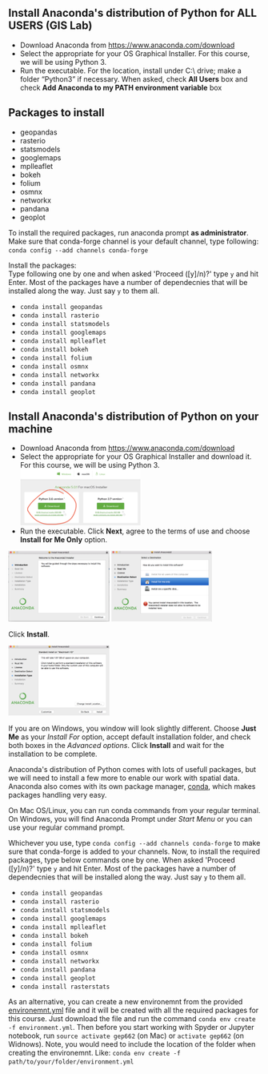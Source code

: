 ## Install Anaconda's distribution of Python for **ALL USERS** (GIS Lab)
* Download Anaconda from https://www.anaconda.com/download
* Select the appropriate for your OS Graphical Installer. For this course, we will be using Python 3.
* Run the executable. For the location, install under C:\ drive; make a folder “Python3” if necessary.
  When asked, check **All Users** box and check **Add Anaconda to my PATH environment variable** box

## Packages to install
* geopandas
* rasterio
* statsmodels
* googlemaps
* mplleaflet
* bokeh
* folium
* osmnx
* networkx
* pandana 
* geoplot

To install the required packages, run anaconda prompt **as administrator**.
Make sure that conda-forge channel is your default channel, type following:  
`conda config --add channels conda-forge`

Install the packages:    
Type following one by one and when asked 'Proceed ([y]/n)?' type `y` and hit Enter. Most of the packages have a number of dependecnies that will be installed along the way. Just say `y` to them all.
* `conda install geopandas`
* `conda install rasterio`
* `conda install statsmodels`
* `conda install googlemaps`
* `conda install mplleaflet`
* `conda install bokeh`
* `conda install folium`
* `conda install osmnx`
* `conda install networkx`
* `conda install pandana`
* `conda install geoplot`


## Install Anaconda's distribution of Python on your machine
* Download Anaconda from https://www.anaconda.com/download
* Select the appropriate for your OS Graphical Installer and download it. For this course, we will be using Python 3.
  <img src='img/anaconda_py3.png' width="50%">
* Run the executable. Click **Next**, agree to the terms of use and choose **Install for Me Only** option. 

<img src='img/step1.png' width="40%"> 
<img src='img/step2.png' width="40%"> 

Click **Install**.

<img src='img/step3.png' width="40%"> 

If you are on Windows, you window will look slightly different. Choose **Just Me** as your *Install For* option, accept default installation folder, and check both boxes in the *Advanced options*. 
Click **Install** and wait for the installation to be complete.

Anaconda's distribution of Python comes with lots of usefull packages, but we will need to install a few more to enable our work with spatial data. Anaconda also comes with its own package manager, [conda](https://conda.io/docs/user-guide/concepts.html#conda-packages), which makes packages handling very easy.  

On Mac OS/Linux, you can run conda commands from your regular terminal. On Windows, you will find Anaconda Prompt under *Start Menu* or you can use your regular command prompt.  

Whichever you use, type `conda config --add channels conda-forge` to make sure that conda-forge is added to your channels. Now, to install the required packages, type below commands one by one. When asked 'Proceed ([y]/n)?' type `y` and hit Enter. Most of the packages have a number of dependecnies that will be installed along the way. Just say `y` to them all.

* `conda install geopandas`
* `conda install rasterio`
* `conda install statsmodels`
* `conda install googlemaps`
* `conda install mplleaflet`
* `conda install bokeh`
* `conda install folium`
* `conda install osmnx`
* `conda install networkx`
* `conda install pandana`
* `conda install geoplot`
* `conda install rasterstats`

As an alternative, you can create a new environemnt from the provided [environemnt.yml](environment.yml) file and it will be created with all the required packages for this course. Just download the file and run the command `conda env create -f environment.yml`. Then before you start working with Spyder or Jupyter notebook, run `source activate gep662` (on Mac) or `activate gep662` (on Widnows). Note, you would need to include the location of the folder when creating the environemnt. Like:
`conda env create -f path/to/your/folder/environment.yml`
